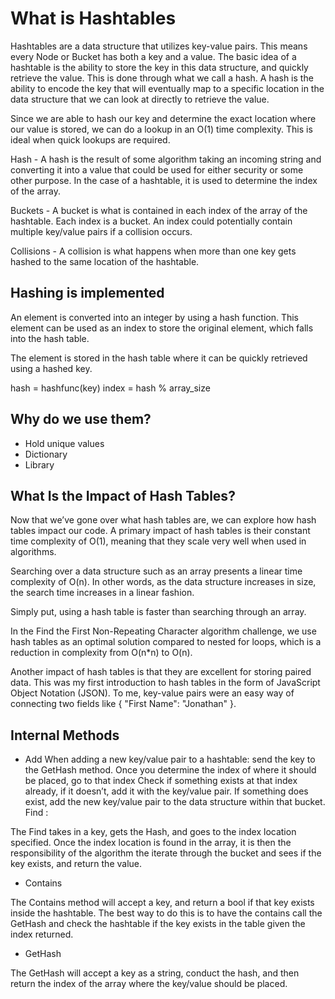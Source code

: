 # What is Hashtables

Hashtables are a data structure that utilizes key-value pairs. This means every Node or Bucket has both a key and a value. The basic idea of a hashtable is the ability to store the key in this data structure, and quickly retrieve the value. This is done through what we call a hash. A hash is the ability to encode the key that will eventually map to a specific location in the data structure that we can look at directly to retrieve the value.

Since we are able to hash our key and determine the exact location where our value is stored, we can do a lookup in an O(1) time complexity. This is ideal when quick lookups are required.

Hash - A hash is the result of some algorithm taking an incoming string and converting it into a value that could be used for either security or some other purpose. In the case of a hashtable, it is used to determine the index of the array.

Buckets - A bucket is what is contained in each index of the array of the hashtable. Each index is a bucket. An index could potentially contain multiple key/value pairs if a collision occurs.

Collisions - A collision is what happens when more than one key gets hashed to the same location of the hashtable.




## Hashing is implemented 

An element is converted into an integer by using a hash function. This element can be used as an index to store the original element, which falls into the hash table.

The element is stored in the hash table where it can be quickly retrieved using a hashed key.

hash = hashfunc(key)
index = hash % array_size

## Why do we use them?

- Hold unique values
- Dictionary
- Library

## What Is the Impact of Hash Tables?

Now that we’ve gone over what hash tables are, we can explore how hash tables impact our code. A primary impact of hash tables is their constant time complexity of O(1), meaning that they scale very well when used in algorithms.

Searching over a data structure such as an array presents a linear time complexity of O(n). In other words, as the data structure increases in size, the search time increases in a linear fashion.

Simply put, using a hash table is faster than searching through an array.

In the Find the First Non-Repeating Character algorithm challenge, we use hash tables as an optimal solution compared to nested for loops, which is a reduction in complexity from O(n*n) to O(n).

Another impact of hash tables is that they are excellent for storing paired data. This was my first introduction to hash tables in the form of JavaScript Object Notation (JSON). To me, key-value pairs were an easy way of connecting two fields like { "First Name": "Jonathan" }.

## Internal Methods

- Add 
When adding a new key/value pair to a hashtable:
send the key to the GetHash method.
Once you determine the index of where it should be placed, go to that index
Check if something exists at that index already, if it doesn’t, add it with the key/value pair.
If something does exist, add the new key/value pair to the data structure within that bucket.
Find : 

The Find takes in a key, gets the Hash, and goes to the index location specified. Once the index location is found in the array, it is then the responsibility of the algorithm the iterate through the bucket and sees if the key exists, and return the value.

- Contains

The Contains method will accept a key, and return a bool if that key exists inside the hashtable. The best way to do this is to have the contains call the GetHash and check the hashtable if the key exists in the table given the index returned.

- GetHash 

The GetHash will accept a key as a string, conduct the hash, and then return the index of the array where the key/value should be placed.

